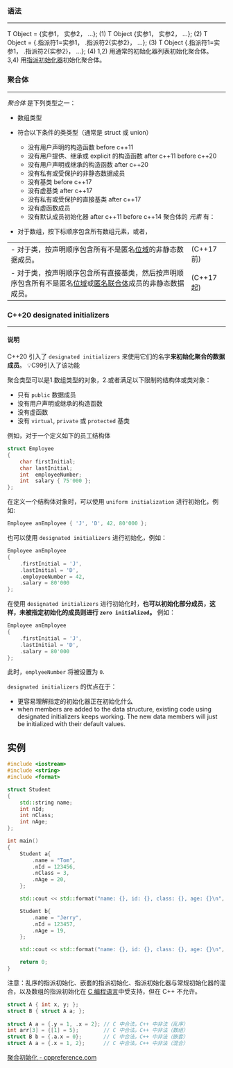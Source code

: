 ### 语法
---
T Object = {实参1， 实参2， ...};                   (1)
T Object {实参1， 实参2， ...};                     (2)
T Object = {.指派符1=实参1， .指派符2{实参2}， ...};  (3)
T Object {.指派符1=实参1， .指派符2{实参2}， ...};  (4)
1,2) 用通常的初始化器列表初始化聚合体。
3,4) 用[指派初始化器](https://zh.cppreference.com/w/cpp/language/aggregate_initialization#.E6.8C.87.E6.B4.BE.E5.88.9D.E5.A7.8B.E5.8C.96.E5.99.A8)初始化聚合体。

### 聚合体
---
_聚合体_ 是下列类型之一：

- 数组类型
- 符合以下条件的类类型（通常是 struct 或 union）
  - 没有用户声明的构造函数                    before c++11
  - 没有用户提供、继承或 explicit 的构造函数   after c++11 before c++20
  - 没有用户声明或继承的构造函数               after c++20
  - 没有私有或受保护的非静态数据成员
  - 没有基类                             before c++17
  - 没有虚基类                            after c++17
  - 没有私有或受保护的直接基类              after c++17
  - 没有虚函数成员
  - 没有默认成员初始化器                  after c++11 before c++14
聚合体的 _元素_ 有：

- 对于数组，按下标顺序包含所有数组元素，或者，

|   |   |
|---|---|
|- 对于类，按声明顺序包含所有不是匿名[位域](https://zh.cppreference.com/w/cpp/language/bit_field "cpp/language/bit field")的非静态数据成员。|(C++17 前)|
|- 对于类，按声明顺序包含所有直接基类，然后按声明顺序包含所有不是匿名[位域](https://zh.cppreference.com/w/cpp/language/bit_field "cpp/language/bit field")或[匿名联合体](https://zh.cppreference.com/w/cpp/language/union#.E5.8C.BF.E5.90.8D.E8.81.94.E5.90.88.E4.BD.93 "cpp/language/union")成员的非静态数据成员。|(C++17 起)|



### C++20 designated initializers
---
#### 说明

C++20 引入了 `designated initializers` 来使用它们的名字**来初始化聚合的数据成员**。
💡C99引入了该功能

聚合类型可以是1.数组类型的对象，2.或者满足以下限制的结构体或类对象：

- 只有 `public` 数据成员
- 没有用户声明或继承的构造函数
- 没有虚函数
- 没有 `virtual`, `private` 或 `protected` 基类

例如，对于一个定义如下的员工结构体

```cpp
struct Employee
{
    char firstInitial;
    char lastInitial;
    int  employeeNumber;
    int  salary { 75'000 };
}; 
```

在定义一个结构体对象时，可以使用 `uniform initialization` 进行初始化，例如:

```cpp
Employee anEmployee { 'J', 'D', 42, 80'000 }; 
```

也可以使用 `designated initializers` 进行初始化，例如：

```cpp
Employee anEmployee
{
    .firstInitial = 'J',
    .lastInitial = 'D',
    .employeeNumber = 42,
    .salary = 80'000
}; 
```

在使用 `designated initializers` 进行初始化时，**也可以初始化部分成员，这样，未被指定初始化的成员则进行 `zero initialized`。** 例如：

```cpp
Employee anEmployee
{
    .firstInitial = 'J',
    .lastInitial = 'D',
    .salary = 80'000
}; 
```

此时，`emplyeeNumber` 将被设置为 `0`.

`designated initializers` 的优点在于：

- 更容易理解指定的初始化器正在初始化什么
- when members are added to the data structure, existing code using designated initializers keeps working. The new data members will just be initialized with their default values.

## 实例

```cpp
#include <iostream>
#include <string>
#include <format>

struct Student
{
    std::string name;
    int nId;
    int nClass;
    int nAge;
};

int main()
{
    Student a{
        .name = "Tom",
        .nId = 123456,
        .nClass = 3,
        .nAge = 20,
    };

    std::cout << std::format("name: {}, id: {}, class: {}, age: {}\n", a.name, a.nId, a.nClass, a.nAge);

    Student b{
        .name = "Jerry",
        .nId = 123457,
        .nAge = 19,
    };

    std::cout << std::format("name: {}, id: {}, class: {}, age: {}\n", b.name, b.nId, b.nClass, b.nAge);

    return 0;
}
```

注意：乱序的指派初始化、嵌套的指派初始化、指派初始化器与常规初始化器的混合，以及数组的指派初始化在 [C 编程语言](https://zh.cppreference.com/w/c/language/struct_initialization "c/language/struct initialization")中受支持，但在 C++ 不允许。

```c
struct A { int x, y; };
struct B { struct A a; };
 
struct A a = {.y = 1, .x = 2}; // C 中合法，C++ 中非法（乱序）
int arr[3] = {[1] = 5};        // C 中合法，C++ 中非法（数组）
struct B b = {.a.x = 0};       // C 中合法，C++ 中非法（嵌套）
struct A a = {.x = 1, 2};      // C 中合法，C++ 中非法（混合）
```
[聚合初始化 - cppreference.com](https://zh.cppreference.com/w/cpp/language/aggregate_initialization#%E6%8C%87%E6%B4%BE%E5%88%9D%E5%A7%8B%E5%8C%96%E5%99%A8)